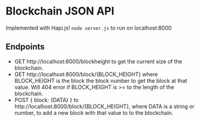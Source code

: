# Blockchain JSON API

Implemented with Hapi.js!
`node server.js` to run on localhost:8000

## Endpoints

- GET http://localhost:8000/blockheight to get the current size of the blockchain.
- GET http://localhost:8000/block/{BLOCK_HEIGHT} where BLOCK_HEIGHT is the block the block number to get the block at that value. Will 404 error if BLOCK_HEIGHT is >= to the length of the blockchain.
- POST { block: {DATA} } to http://localhost:8000/block/{BLOCK_HEIGHT}, where DATA is a string or number, to add a new block with that value to to the blockchain.
